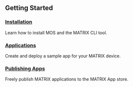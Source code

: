 ## Getting Started

<h3><a href="/matrix-os/getting-started/installation">Installation</a>
</h3>
Learn how to install MOS and the MATRIX CLI tool.

<h3 style="padding-top:0"><a href="/matrix-os/getting-started/applications">Applications</a>
</h3>
Create and deploy a sample app for your MATRIX device.

<h3 style="padding-top:0"><a href="/matrix-os/getting-started/publishing">Publishing Apps</a>
</h3>
Freely publish MATRIX applications to the MATRIX App store.